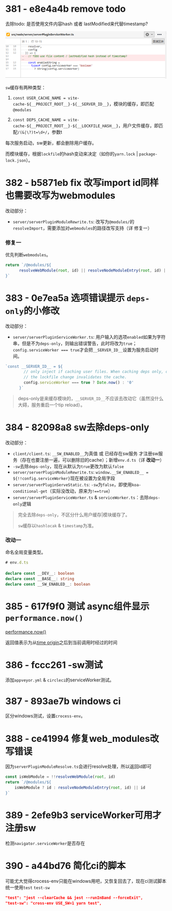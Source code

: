 # 381 - e8e4a4b remove todo

去除todo: 是否使用文件内容hash 或者 lastModified来代替timestamp?

![1](1.png)

`sw`缓存有两种类型：

1. `const USER_CACHE_NAME = vite-cache-${__PROJECT_ROOT__}-${__SERVER_ID__}`，模块的缓存，即匹配`@modules`

2. `const DEPS_CACHE_NAME = vite-cache-${__PROJECT_ROOT__}-${__LOCKFILE_HASH__}`，用户文件缓存，即匹配`/(&|\?)t=\d+/`，参数t

每次服务启动，sw更新，都会删除用户缓存。

而模块缓存，根据`lockfile`的hash变动来决定（如你的`yarn.lock` | `package-lock.json`）。



# 382 - b5871eb fix 改写import id同样也需要改写为webmodules

改动部分：

- `server/serverPluginModuleRewrite.ts`: 改写为`@modules/`的`resolveImport`，需要添加对`webmodules`的路径改写支持（详 修复一）

### 修复一

优先判断`webmodules`。

```typescript
return `/@modules/${
      resolveWebModule(root, id) || resolveNodeModuleEntry(root, id) || id
}`
```



# 383 - 0e7ea5a 选项错误提示 `deps-only`的小修改

改动部分：

- `server/serverPluginServiceWorker.ts`: 用户输入的选项`enabled`如果为字符串，但是不为`deps-only`，则输出错误警告，此时将改为`true`；`config.serviceWorker === true`才会把`__SERVER_ID__`设置为服务启动时间。

```typescript
`const __SERVER_ID__ = ${
        // only inject if caching user files. When caching deps only, only
        // the lockfile change invalidates the cache.
        config.serviceWorker === true ? Date.now() : '0'
      }`
```

> deps-only是来缓存模块的，`__SERVER_ID__`不应该去改动它（虽然没什么大碍，服务重启一个tip reload）。



# 384 - 82098a8 sw去除deps-only

改动部分：

- `client/client.ts`: `__SW_ENABLED__`为真值 或 已经存在sw服务 才注册sw服务（存在也要注册一遍，可以删除旧的cache）；新增`env.d.ts`（详 **改动一**）
- `-sw`去除`deps-only`，现在从默认为`true`更改为默认`false`
- `server/serverPluginModuleRewrite.ts`: `window.__SW_ENABLED__ = ${!!config.serviceWorker}`现在被设置为全局字段
- `server/serverPluginServeStatic.ts`: `-sw`为`false`，即使用`koa-conditional-get`（实际没改动，原来为`!==true`）
- `server/serverPluginServiceWorker.ts` & `serviceWorker.ts`：去除`deps-only`逻辑

> 完全去除`deps-only`，不区分什么用户缓存|模块缓存了。
>
> `sw`缓存以`hashlocak` & `timestamp`为准。

### 改动一

命名全局变量类型。

```typescript
# env.d.ts

declare const __DEV__: boolean
declare const __BASE__: string
declare const __SW_ENABLED__: boolean
```



# 385 - 617f9f0 测试 async组件显示`performance.now()`

[performance.now()](https://developer.mozilla.org/zh-CN/docs/Web/API/Performance/now)

返回值表示为从[time origin](https://developer.mozilla.org/en-US/docs/Web/API/DOMHighResTimeStamp#the_time_origin)之后到当前调用时经过的时间



# 386 - fccc261 -sw测试

添加`appveyor.yml` & `circleci`的serviceWorker测试。



# 387 - 893ae7b windows ci

区分windows测试，设置`crocess-env`。



# 388 - ce41994 修复web_modules改写错误

因为`serverPluginModuleResolve.ts`会进行resolve处理，所以返回id即可

```typescript
const isWebModule = !!resolveWebModule(root, id)
return `/@modules/${
    isWebModule ? id : resolveNodeModuleEntry(root, id) || id
}`
```



# 389 - 2efe9b3 serviceWorker可用才注册sw

检测`navigator.serviceWorker`是否存在



# 390 - a44bd76 简化ci的脚本

可能尤大觉得crocess-env只能在windows用吧，又恢复回去了，现在ci测试脚本统一使用`test` `test-sw`

```json
"test": "jest --clearCache && jest --runInBand --forceExit",
"test-sw": "cross-env USE_SW=1 yarn test",
```

